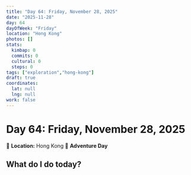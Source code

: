 ```yaml
---
title: "Day 64: Friday, November 28, 2025"
date: "2025-11-28"
day: 64
dayOfWeek: "Friday"
location: "Hong Kong"
photos: []
stats:
  kimbap: 0
  commits: 0
  cultural: 0
  steps: 0
tags: ["exploration","hong-kong"]
draft: true
coordinates:
  lat: null
  lng: null
work: false
---
```

# Day 64: Friday, November 28, 2025

📍 **Location:** Hong Kong
🎒 **Adventure Day**

## What do I do today?


